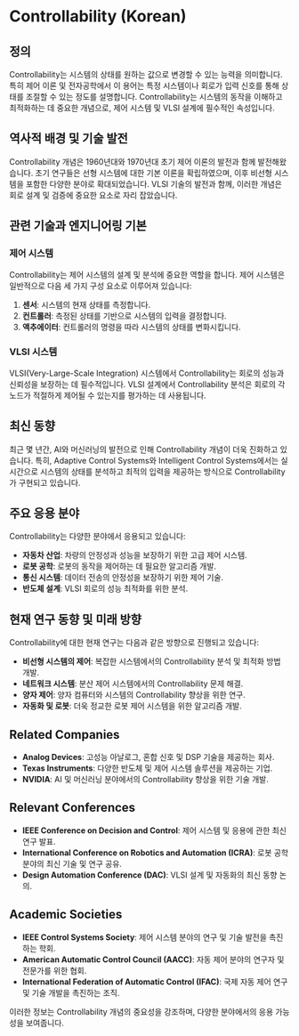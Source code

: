 # Controllability (Korean)

## 정의

Controllability는 시스템의 상태를 원하는 값으로 변경할 수 있는 능력을 의미합니다. 특히 제어 이론 및 전자공학에서 이 용어는 특정 시스템이나 회로가 입력 신호를 통해 상태를 조절할 수 있는 정도를 설명합니다. Controllability는 시스템의 동작을 이해하고 최적화하는 데 중요한 개념으로, 제어 시스템 및 VLSI 설계에 필수적인 속성입니다.

## 역사적 배경 및 기술 발전

Controllability 개념은 1960년대와 1970년대 초기 제어 이론의 발전과 함께 발전해왔습니다. 초기 연구들은 선형 시스템에 대한 기본 이론을 확립하였으며, 이후 비선형 시스템을 포함한 다양한 분야로 확대되었습니다. VLSI 기술의 발전과 함께, 이러한 개념은 회로 설계 및 검증에 중요한 요소로 자리 잡았습니다.

## 관련 기술과 엔지니어링 기본

### 제어 시스템

Controllability는 제어 시스템의 설계 및 분석에 중요한 역할을 합니다. 제어 시스템은 일반적으로 다음 세 가지 구성 요소로 이루어져 있습니다:

1. **센서**: 시스템의 현재 상태를 측정합니다.
2. **컨트롤러**: 측정된 상태를 기반으로 시스템의 입력을 결정합니다.
3. **액추에이터**: 컨트롤러의 명령을 따라 시스템의 상태를 변화시킵니다.

### VLSI 시스템

VLSI(Very-Large-Scale Integration) 시스템에서 Controllability는 회로의 성능과 신뢰성을 보장하는 데 필수적입니다. VLSI 설계에서 Controllability 분석은 회로의 각 노드가 적절하게 제어될 수 있는지를 평가하는 데 사용됩니다.

## 최신 동향

최근 몇 년간, AI와 머신러닝의 발전으로 인해 Controllability 개념이 더욱 진화하고 있습니다. 특히, Adaptive Control Systems와 Intelligent Control Systems에서는 실시간으로 시스템의 상태를 분석하고 최적의 입력을 제공하는 방식으로 Controllability가 구현되고 있습니다.

## 주요 응용 분야

Controllability는 다양한 분야에서 응용되고 있습니다:

- **자동차 산업**: 차량의 안정성과 성능을 보장하기 위한 고급 제어 시스템.
- **로봇 공학**: 로봇의 동작을 제어하는 데 필요한 알고리즘 개발.
- **통신 시스템**: 데이터 전송의 안정성을 보장하기 위한 제어 기술.
- **반도체 설계**: VLSI 회로의 성능 최적화를 위한 분석.

## 현재 연구 동향 및 미래 방향

Controllability에 대한 현재 연구는 다음과 같은 방향으로 진행되고 있습니다:

- **비선형 시스템의 제어**: 복잡한 시스템에서의 Controllability 분석 및 최적화 방법 개발.
- **네트워크 시스템**: 분산 제어 시스템에서의 Controllability 문제 해결.
- **양자 제어**: 양자 컴퓨터와 시스템의 Controllability 향상을 위한 연구.
- **자동화 및 로봇**: 더욱 정교한 로봇 제어 시스템을 위한 알고리즘 개발.

## Related Companies

- **Analog Devices**: 고성능 아날로그, 혼합 신호 및 DSP 기술을 제공하는 회사.
- **Texas Instruments**: 다양한 반도체 및 제어 시스템 솔루션을 제공하는 기업.
- **NVIDIA**: AI 및 머신러닝 분야에서의 Controllability 향상을 위한 기술 개발.

## Relevant Conferences

- **IEEE Conference on Decision and Control**: 제어 시스템 및 응용에 관한 최신 연구 발표.
- **International Conference on Robotics and Automation (ICRA)**: 로봇 공학 분야의 최신 기술 및 연구 공유.
- **Design Automation Conference (DAC)**: VLSI 설계 및 자동화의 최신 동향 논의.

## Academic Societies

- **IEEE Control Systems Society**: 제어 시스템 분야의 연구 및 기술 발전을 촉진하는 학회.
- **American Automatic Control Council (AACC)**: 자동 제어 분야의 연구자 및 전문가를 위한 협회.
- **International Federation of Automatic Control (IFAC)**: 국제 자동 제어 연구 및 기술 개발을 촉진하는 조직.

이러한 정보는 Controllability 개념의 중요성을 강조하며, 다양한 분야에서의 응용 가능성을 보여줍니다.